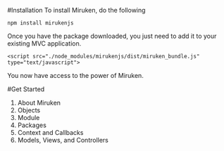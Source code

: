 #Installation
To install Miruken, do the following

    npm install mirukenjs

Once you have the package downloaded, you just need to add it to your existing MVC application.

    <script src="./node_modules/mirukenjs/dist/miruken_bundle.js" type="text/javascript">

You now have access to the power of Miruken.

#Get Started

1. About Miruken
2. Objects
3. Module
4. Packages
5. Context and Callbacks
6. Models, Views, and Controllers
